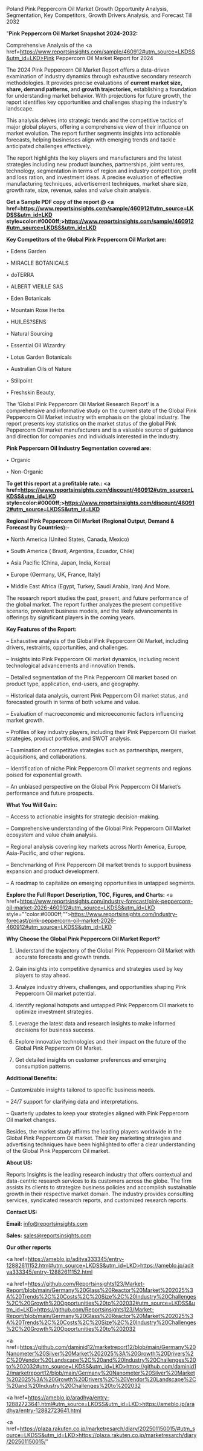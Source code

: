 Poland Pink Peppercorn Oil Market Growth Opportunity Analysis, Segmentation, Key Competitors, Growth Drivers Analysis, and Forecast Till 2032

"<strong>Pink Peppercorn Oil Market Snapshot 2024-2032:</strong>

Comprehensive Analysis of the <a href=https://www.reportsinsights.com/sample/460912#utm_source=LKDSS&utm_id=LKD>Pink Peppercorn Oil Market</a> Report for 2024

The 2024 Pink Peppercorn Oil Market Report offers a data-driven examination of industry dynamics through exhaustive secondary research methodologies. It provides precise evaluations of <strong>current market size, share, demand patterns</strong>, and <strong>growth trajectories</strong>, establishing a foundation for understanding market behavior. With projections for future growth, the report identifies key opportunities and challenges shaping the industry's landscape.

This analysis delves into strategic trends and the competitive tactics of major global players, offering a comprehensive view of their influence on market evolution. The report further segments insights into actionable forecasts, helping businesses align with emerging trends and tackle anticipated challenges effectively.

The report highlights the key players and manufacturers and the latest strategies including new product launches, partnerships, joint ventures, technology, segmentation in terms of region and industry competition, profit and loss ration, and investment ideas. A precise evaluation of effective manufacturing techniques, advertisement techniques, market share size, growth rate, size, revenue, sales and value chain analysis.

<strong>Get a Sample PDF copy of the report @ <a href=https://www.reportsinsights.com/sample/460912#utm_source=LKDSS&utm_id=LKD style=color:#0000ff;>https://www.reportsinsights.com/sample/460912#utm_source=LKDSS&utm_id=LKD</a></strong>

<strong>Key Competitors of the Global Pink Peppercorn Oil Market are:</strong>

‣ Edens Garden

‣ MIRACLE BOTANICALS

‣ doTERRA

‣ ALBERT VIEILLE SAS

‣ Eden Botanicals

‣ Mountain Rose Herbs

‣ HUILES?SENS

‣ Natural Sourcing

‣ Essential Oil Wizardry

‣ Lotus Garden Botanicals

‣ Australian Oils of Nature

‣ Stillpoint

‣ Freshskin Beauty,

The ‘Global Pink Peppercorn Oil Market Research Report’ is a comprehensive and informative study on the current state of the Global Pink Peppercorn Oil Market industry with emphasis on the global industry. The report presents key statistics on the market status of the global Pink Peppercorn Oil market manufacturers and is a valuable source of guidance and direction for companies and individuals interested in the industry.

<strong>Pink Peppercorn Oil Industry Segmentation covered are:</strong>

‣ Organic

‣ Non-Organic

<strong>To get this report at a profitable rate.: <a href=https://www.reportsinsights.com/discount/460912#utm_source=LKDSS&utm_id=LKD style=color:#0000ff;>https://www.reportsinsights.com/discount/460912#utm_source=LKDSS&utm_id=LKD</a></strong>

<strong>Regional Pink Peppercorn Oil Market (Regional Output, Demand &amp; Forecast by Countries):-</strong>

• North America (United States, Canada, Mexico)

• South America ( Brazil, Argentina, Ecuador, Chile)

• Asia Pacific (China, Japan, India, Korea)

• Europe (Germany, UK, France, Italy)

• Middle East Africa (Egypt, Turkey, Saudi Arabia, Iran) And More.

The research report studies the past, present, and future performance of the global market. The report further analyzes the present competitive scenario, prevalent business models, and the likely advancements in offerings by significant players in the coming years.

<strong>Key Features of the Report:</strong>

– Exhaustive analysis of the Global Pink Peppercorn Oil Market, including drivers, restraints, opportunities, and challenges.

– Insights into Pink Peppercorn Oil market dynamics, including recent technological advancements and innovation trends.

– Detailed segmentation of the Pink Peppercorn Oil market based on product type, application, end-users, and geography.

– Historical data analysis, current Pink Peppercorn Oil market status, and forecasted growth in terms of both volume and value.

– Evaluation of macroeconomic and microeconomic factors influencing market growth.

– Profiles of key industry players, including their Pink Peppercorn Oil market strategies, product portfolios, and SWOT analysis.

– Examination of competitive strategies such as partnerships, mergers, acquisitions, and collaborations.

– Identification of niche Pink Peppercorn Oil market segments and regions poised for exponential growth.

– An unbiased perspective on the Global Pink Peppercorn Oil Market’s performance and future prospects.

<strong>What You Will Gain:</strong>

– Access to actionable insights for strategic decision-making.

– Comprehensive understanding of the Global Pink Peppercorn Oil Market ecosystem and value chain analysis.

– Regional analysis covering key markets across North America, Europe, Asia-Pacific, and other regions.

– Benchmarking of Pink Peppercorn Oil market trends to support business expansion and product development.

– A roadmap to capitalize on emerging opportunities in untapped segments.

<strong>Explore the Full Report Description, TOC, Figures, and Charts:</strong>
<a href=https://www.reportsinsights.com/industry-forecast/pink-peppercorn-oil-market-2026-460912#utm_source=LKDSS&utm_id=LKD style=""color:#0000ff;"">https://www.reportsinsights.com/industry-forecast/pink-peppercorn-oil-market-2026-460912#utm_source=LKDSS&utm_id=LKD</a>

<strong>Why Choose the Global Pink Peppercorn Oil Market Report?</strong>

1. Understand the trajectory of the Global Pink Peppercorn Oil Market with accurate forecasts and growth trends.

2. Gain insights into competitive dynamics and strategies used by key players to stay ahead.

3. Analyze industry drivers, challenges, and opportunities shaping Pink Peppercorn Oil market potential.

4. Identify regional hotspots and untapped Pink Peppercorn Oil markets to optimize investment strategies.

5. Leverage the latest data and research insights to make informed decisions for business success.

6. Explore innovative technologies and their impact on the future of the Global Pink Peppercorn Oil Market.

7. Get detailed insights on customer preferences and emerging consumption patterns.

<strong>Additional Benefits:</strong>

– Customizable insights tailored to specific business needs.

– 24/7 support for clarifying data and interpretations.

– Quarterly updates to keep your strategies aligned with Pink Peppercorn Oil market changes.

Besides, the market study affirms the leading players worldwide in the Global Pink Peppercorn Oil market. Their key marketing strategies and advertising techniques have been highlighted to offer a clear understanding of the Global Pink Peppercorn Oil market.

<strong><strong>About US</strong>:</strong>

Reports Insights is the leading research industry that offers contextual and data-centric research services to its customers across the globe. The firm assists its clients to strategize business policies and accomplish sustainable growth in their respective market domain. The industry provides consulting services, syndicated research reports, and customized research reports.

<strong>Contact US:</strong>

<p class=><b>Email:</b> <a href=mailto:info@reportsinsights.com>info@reportsinsights.com</a></p>
<p class=><b>Sales:</b> <a href=mailto:sales@reportsinsights.com>sales@reportsinsights.com</a></p>

<strong>Our other reports</strong>

<a href=https://ameblo.jp/aditya333345/entry-12882611152.html#utm_source=LKDSS&utm_id=LKD>https://ameblo.jp/aditya333345/entry-12882611152.html</a>

<a href=https://github.com/Reportsinsights123/Market-Report/blob/main/Germany%20Glass%20Reactor%20Market%202025%3A%20Trends%2C%20Costs%2C%20Size%2C%20Industry%20Challenges%2C%20Growth%20Opportunities%20to%202032#utm_source=LKDSS&utm_id=LKD>https://github.com/Reportsinsights123/Market-Report/blob/main/Germany%20Glass%20Reactor%20Market%202025%3A%20Trends%2C%20Costs%2C%20Size%2C%20Industry%20Challenges%2C%20Growth%20Opportunities%20to%202032</a>

<a href=https://github.com/daminid12/marketreport12/blob/main/Germany%20Nanometer%20Silver%20Market%202025%3A%20Growth%20Drivers%2C%20Vendor%20Landscape%2C%20and%20Industry%20Challenges%20to%202032#utm_source=LKDSS&utm_id=LKD>https://github.com/daminid12/marketreport12/blob/main/Germany%20Nanometer%20Silver%20Market%202025%3A%20Growth%20Drivers%2C%20Vendor%20Landscape%2C%20and%20Industry%20Challenges%20to%202032</a>

<a href=https://ameblo.jp/aradhya/entry-12882723641.html#utm_source=LKDSS&utm_id=LKD>https://ameblo.jp/aradhya/entry-12882723641.html</a>

<a href=https://plaza.rakuten.co.jp/marketresarch/diary/202501150015/#utm_source=LKDSS&utm_id=LKD>https://plaza.rakuten.co.jp/marketresarch/diary/202501150015/</a>"

